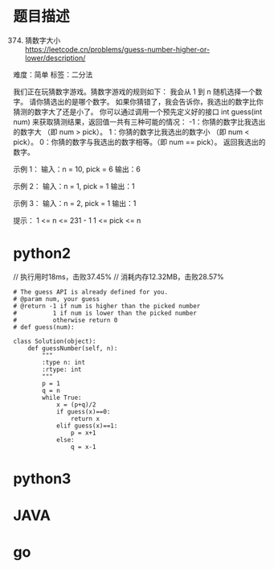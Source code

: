 # 题目描述

374. 猜数字大小  
https://leetcode.cn/problems/guess-number-higher-or-lower/description/  

难度：简单
标签：二分法

我们正在玩猜数字游戏。猜数字游戏的规则如下：
我会从 1 到 n 随机选择一个数字。 请你猜选出的是哪个数字。
如果你猜错了，我会告诉你，我选出的数字比你猜测的数字大了还是小了。
你可以通过调用一个预先定义好的接口 int guess(int num) 来获取猜测结果，返回值一共有三种可能的情况：
-1：你猜的数字比我选出的数字大 （即 num > pick）。
1：你猜的数字比我选出的数字小 （即 num < pick）。
0：你猜的数字与我选出的数字相等。（即 num == pick）。
返回我选出的数字。

示例 1：
输入：n = 10, pick = 6
输出：6

示例 2：
输入：n = 1, pick = 1
输出：1

示例 3：
输入：n = 2, pick = 1
输出：1

提示：
1 <= n <= 231 - 1
1 <= pick <= n

# python2

// 执行用时18ms，击败37.45%
// 消耗内存12.32MB，击败28.57%
```
# The guess API is already defined for you.
# @param num, your guess
# @return -1 if num is higher than the picked number
#          1 if num is lower than the picked number
#          otherwise return 0
# def guess(num):

class Solution(object):
    def guessNumber(self, n):
        """
        :type n: int
        :rtype: int
        """
        p = 1
        q = n
        while True:
            x = (p+q)/2
            if guess(x)==0:
                return x
            elif guess(x)==1:
                p = x+1
            else:
                q = x-1
```

# python3 

# JAVA

# go
